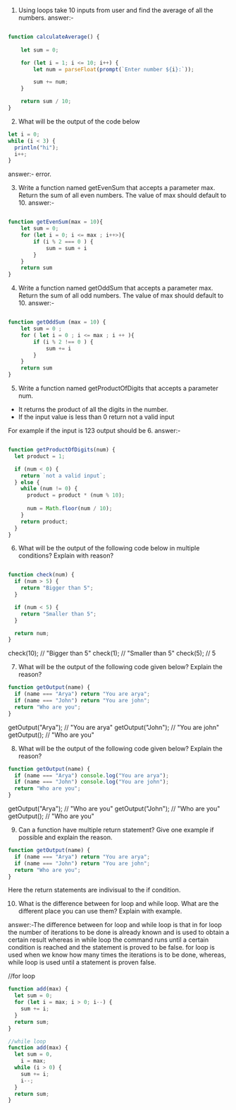 1. Using loops take 10 inputs from user and find the average of all the numbers. answer:-

```js

function calculateAverage() {
    
    let sum = 0;

    for (let i = 1; i <= 10; i++) {
        let num = parseFloat(prompt(`Enter number ${i}:`));

        sum += num;
    }

    return sum / 10;
}


```
2. What will be the output of the code below

```js
let i = 0;
while (i < 3) {
  println("hi");
  i++;
}
```
answer:-  error. 

3. Write a function named getEvenSum that accepts a parameter max. Return the sum of all even numbers. The value of max should default to 10. answer:-

```js

function getEvenSum(max = 10){
    let sum = 0;
    for (let i = 0; i <= max ; i++>){
        if (i % 2 === 0 ) {
            sum = sum + i
        }
    } 
    return sum
}
```

4. Write a function named getOddSum that accepts a parameter max. Return the sum of all odd numbers. The value of max should default to 10. answer:-

```js

function getOddSum (max = 10) {
    let sum = 0 ;
    for ( let i = 0 ; i <= max ; i ++ ){
        if (i % 2 !== 0 ) {
            sum += i
        }
    }
    return sum
}

```

5. Write a function named getProductOfDigits that accepts a parameter num. 

- It returns the product of all the digits in the number.
- If the input value is less than 0 return not a valid input

For example if the input is 123 output should be 6. answer:-

```js

function getProductOfDigits(num) {
  let product = 1;

  if (num < 0) {
    return `not a valid input`;
  } else {
    while (num != 0) {
      product = product * (num % 10);
      
      num = Math.floor(num / 10);
    }
    return product;
  }
}

```

6. What will be the output of the following code below in multiple conditions? Explain with reason?

```js

function check(num) {
  if (num > 5) {
    return "Bigger than 5";
  }

  if (num < 5) {
    return "Smaller than 5";
  }

  return num;
}

```

check(10); // "Bigger than 5" 
check(1); // "Smaller than 5" 
check(5); // 5 

7. What will be the output of the following code given below? Explain the reason?

```js
function getOutput(name) {
  if (name === "Arya") return "You are arya";
  if (name === "John") return "You are john";
  return "Who are you";
}
```

getOutput("Arya"); // "You are arya" 
getOutput("John"); // "You are john" 
getOutput(); // "Who are you"

8. What will be the output of the following code given below? Explain the reason?

```js
function getOutput(name) {
  if (name === "Arya") console.log("You are arya");
  if (name === "John") console.log("You are john");
  return "Who are you";
}
```

getOutput("Arya"); // "Who are you"
getOutput("John"); // "Who are you"
getOutput(); // "Who are you"

9. Can a function have multiple return statement? Give one example if possible and explain the reason.

```js
function getOutput(name) {
  if (name === "Arya") return "You are arya";
  if (name === "John") return "You are john";
  return "Who are you";
}
```

  Here the return statements are indivisual to the if condition.

10. What is the difference between for loop and while loop. What are the different place you can use them? Explain with example.

answer:-The difference between for loop and while loop is that in for loop the number of iterations to be done is already known and is used to obtain a certain result whereas in while loop the command runs until a certain condition is reached and the statement is proved to be false. for loop is used when we know how many times the iterations is to be done, whereas, while loop is used until a statement is proven false.

//for loop

```js
function add(max) {
  let sum = 0;
  for (let i = max; i > 0; i--) {
    sum += i;
  }
  return sum;
}

//while loop
function add(max) {
  let sum = 0,
    i = max;
  while (i > 0) {
    sum += i;
    i--;
  }
  return sum;
}
```